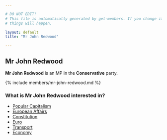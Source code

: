 ```yaml
---

# DO NOT EDIT!
# This file is automatically generated by get-members. If you change it, bad
# things will happen.

layout: default
title: "Mr John Redwood"

---
```


## Mr John Redwood

**Mr John Redwood** is an MP in the **Conservative** party.

{% include members/mr-john-redwood.md %}

### What is Mr John Redwood interested in?


* [Popular Capitalism](/interests/popular-capitalism.html)
* [European Affairs](/interests/european-affairs.html)
* [Constitution](/interests/constitution.html)
* [Euro](/interests/euro.html)
* [Transport](/interests/transport.html)
* [Economy](/interests/economy.html)
